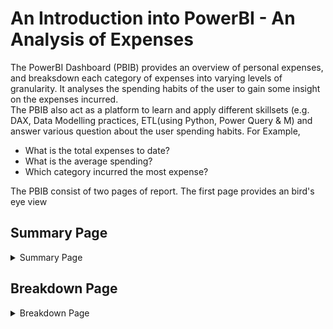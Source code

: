 # An Introduction into PowerBI - An Analysis of Expenses
The PowerBI Dashboard (PBIB) provides an overview of personal expenses, and breaksdown each category of expenses into varying levels of granularity. It analyses the spending habits of the user to gain some insight on the expenses incurred.  
The PBIB also act as a platform to learn and apply different skillsets (e.g. DAX, Data Modelling practices, ETL(using Python, Power Query & M) and answer various question about the user spending habits.
For Example,

* What is the total expenses to date?
* What is the average spending?
* Which category incurred the most expense? 
  

The PBIB consist of two pages of report. The first page provides an bird's eye view 

## Summary Page

<details>
  <summary>Summary Page</summary>
  
</details>

###


## Breakdown Page

<details>
  <summary>Breakdown Page</summary>
  
</details>

###
